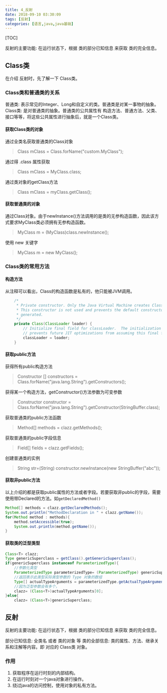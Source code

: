 ```yaml
---
title: 4_反射
date: 2018-09-10 03:30:09
tags: [反射]
categories: [语言,java,java基础]
---
```


[TOC]

反射的主要功能: 在运行状态下，根据 类的部分已知信息 来获取 类的完全信息。

<!--more-->

## Class类

在介绍 反射时，先了解一下 Class类。

### Class类和普通类的关系

普通类: 表示常见的Integer、Long和自定义的类。普通类是对某一事物的抽象。
Class类: 是对普通类的抽象。普通类的公共属性有 构造方法、普通方法、父类、接口等等，将这些公共属性进行抽象后，就是一个Class类。

#### 获取Class类的对象

通过全类名获取普通类的Class对象

> Class mClass = Class.forName("custom.MyClass");

通过得 .class 属性获取

> Class mClass = MyClass.class;

通过类对象的getClass方法

> Class mClass = myClass.getClass();

#### 获取普通类的对象

通过Class对象。由于newInstance()方法调用的是类的无参构造函数，因此该方式要求MyClass类必须拥有无参构造函数。

> MyClass m = (MyClass)class.newInstance();

使用 new 关键字

> MyClass m = new MyClass();

### Class类的常用方法

#### 构造方法

从注释可以看出，Class的构造函数是私有的，他只能被JVM调用。

```java
    /*
     * Private constructor. Only the Java Virtual Machine creates Class objects.
     * This constructor is not used and prevents the default constructor being
     * generated.
     */
    private Class(ClassLoader loader) {
        // Initialize final field for classLoader.  The initialization value of non-null
        // prevents future JIT optimizations from assuming this final field is null.
        classLoader = loader;
    }
```

#### 获取public方法

获得所有public构造方法

> Constructor [] constructors = Class.forName("java.lang.String").getConstructors();

获得某一个构造方法，getConstructor()方法参数为可变参数

> Constructor constructor = Class.forName("java.lang.String").getConstructor(StringBuffer.class);

获取普通类的public方法函数

> Method[] methods = clazz.getMethods();

获取普通类的public字段信息

> Field[] fields = clazz.getFields();

创建普通类的实例

> String str=(String) constructor.newInstance(new StringBuffer("abc"));

#### 获取非public方法

以上介绍的都是获取public属性的方法或者字段。若要获取非public的字段，需要使用带Declared的方法。如`getDeclaredMethod()`

```java
Method[] methods = clazz.getDeclaredMethods();
System.out.println("MethodDeclaration in " + clazz.getName());
for(Method method : methods){
    method.setAccessible(true);
    System.out.println(method.getName());
}
```

#### 获取类的泛型类型

```java
Class<T> clazz;
Type genericSuperclass = getClass().getGenericSuperclass();
if(genericSuperclass instanceof ParameterizedType){
    //参数化类型
    ParameterizedType parameterizedType= (ParameterizedType) genericSuperclass;
    //返回表示此类型实际类型参数的 Type 对象的数组
    Type[] actualTypeArguments = parameterizedType.getActualTypeArguments();
    //因为泛型参数会有多个，
    clazz= (Class<T>)actualTypeArguments[0];
}else{
    clazz= (Class<T>)genericSuperclass;

```

## 反射

反射的主要功能: 在运行状态下，根据 类的部分已知信息 来获取 类的完全信息。

部分已知信息: 全类名 或者 类的对象 等
类的全部信息: 类的属性、方法、继承关系和注解等内容。即 对应的 Class类 对象。

### 作用

1. 获取程序在运行时刻的内部结构。
2. 在运行时刻对一个java对象进行操作。
3. 绕过java的访问控制，使用对象的私有方法。
